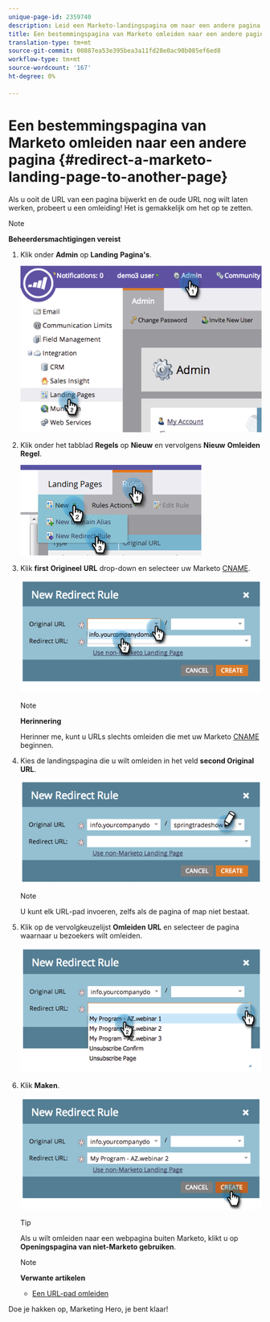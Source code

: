```yaml
---
unique-page-id: 2359740
description: Leid een Marketo-landingspagina om naar een andere pagina - Marketo Docs - Productdocumentatie
title: Een bestemmingspagina van Marketo omleiden naar een andere pagina
translation-type: tm+mt
source-git-commit: 00887ea53e395bea3a11fd28e0ac98b085ef6ed8
workflow-type: tm+mt
source-wordcount: '167'
ht-degree: 0%

---
```



# Een bestemmingspagina van Marketo omleiden naar een andere pagina {#redirect-a-marketo-landing-page-to-another-page}

Als u ooit de URL van een pagina bijwerkt en de oude URL nog wilt laten werken, probeert u een omleiding! Het is gemakkelijk om het op te zetten.

>[!NOTE]
>
>**Beheerdersmachtigingen vereist**

1. Klik onder **Admin** op **Landing** **Pagina&#39;s**.

   ![](assets/image2014-9-25-15-3a43-3a39.png)

1. Klik onder het tabblad **Regels** op **Nieuw** en vervolgens **Nieuw** **Omleiden** **Regel**.

   ![](assets/two-1.png)

1. Klik **first** **Origineel** **URL** drop-down en selecteer uw Marketo [CNAME](customize-your-landing-page-urls-with-a-cname.md).

   ![](assets/image2014-9-25-15-3a46-3a20.png)

   >[!NOTE]
   >
   >**Herinnering**
   >
   >
   >Herinner me, kunt u URLs slechts omleiden die met uw Marketo [CNAME](customize-your-landing-page-urls-with-a-cname.md) beginnen.

1. Kies de landingspagina die u wilt omleiden in het veld **second Original URL**.

   ![](assets/image2014-9-25-15-3a47-3a20.png)

   >[!NOTE]
   >
   >U kunt elk URL-pad invoeren, zelfs als de pagina of map niet bestaat.

1. Klik op de vervolgkeuzelijst **Omleiden** **URL** en selecteer de pagina waarnaar u bezoekers wilt omleiden.

   ![](assets/image2014-9-25-15-3a47-3a53.png)

1. Klik **Maken**.

   ![](assets/image2014-9-25-15-3a48-3a5.png)

   >[!TIP]
   >
   >Als u wilt omleiden naar een webpagina buiten Marketo, klikt u op **Openingspagina van niet-Marketo gebruiken**.

   >[!NOTE]
   >
   >**Verwante artikelen**
   >
   >    
   >    
   >    * [Een URL-pad omleiden](../../../../product-docs/demand-generation/landing-pages/personalizing-landing-pages/redirect-a-url-path.md)


Doe je hakken op, Marketing Hero, je bent klaar!
